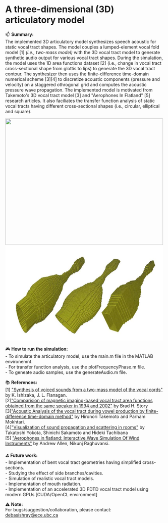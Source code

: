 # A three-dimensional (3D) articulatory model
:mailbox: <b>Summary: </b>
<br>The implemented 3D articulatory model synthesizes speech acoustic for static vocal tract shapes. The model couples a lumped-element vocal fold model [1] *(i.e., two-mass model)* with the 3D vocal tract model to generate synthetic audio output for various vocal tract shapes. During the simulation, the model uses the 1D area functions dataset [2] (i.e., change in vocal tract cross-sectional shape from glottis to lips) to generate the 3D vocal tract contour. The synthesizer then uses the finite-difference time-domain numerical scheme [3][4] to discretize acoustic components (pressure and velocity) on a staggered othrogonal grid and computes the acoustic pressure wave propagation. The implemented model is motivated from Takemoto's 3D vocal tract model [3] and "Aerophones In Flatland" [5] research articles. It also faciliates the transfer function analysis of static vocal tracts having different cross-sectional shapes (i.e., circular, elliptical and square).

<img src="img/rotating_tract.gif" width="500" height="400">
<img src="img/3d_geometries.JPG" width="500" height="300">

:video_game: <b>How to run the simulation:</b>
<br> - To simulate the articulatory model, use the main.m file in the MATLAB environemnt.
<br> - For transfer function analysis, use the plotFrequencyPhase.m file.
<br> - To geneate audio samples, use the generateAudio.m file.

:books: <b>References:</b>
<br>[1] <a href ="https://ieeexplore.ieee.org/document/6772490">"Synthesis of voiced sounds from a two-mass model of the vocal cords"</a>  by K. Ishizaka, J. L. Flanagan.
<br>[2]<a href="https://asa.scitation.org/doi/10.1121/1.2805683">"Comparision of magnetic imaging-based vocal tract area functions obtained from the same speaker in 1994 and 2002"</a> by Brad H. Story
<br>[3]<a href="https://asa.scitation.org/doi/full/10.1121/1.3502470">"Acoustic Analysis of the vocal tract during vowel production by finite-difference time-domain method"</a> by Hironori Takemoto and Parham Mokhtari.
<br>[4]<a href = "https://www.jstage.jst.go.jp/article/ast/23/1/23_1_40/_article/-char/ja/">"Visualization of sound propagation and scattering in rooms"</a> by Takatoshi Yokota, Shinichi Sakamoto and Hideki Tachibana
<br>[5] <a href ="https://dl.acm.org/citation.cfm?id=2767001">"Aerophones in flatland: Interactive Wave Simulation Of Wind Instruments"</a>  by Andrew Allen, Nikunj Raghuvansi.

:golf: <b>Future work: </b>
<br> - Implementation of bent vocal tract geometries having simplified cross-sections.
<br> - Studying the effect of side branches/cavities.
<br> - Simulation of realistic vocal tract models.
<br> - Implementation of mouth radiation.
<br> - Implementation of an accelerated 3D FDTD vocal tract model using modern GPUs [CUDA/OpenCL environment]

:warning: <b>Note:</b>
<br> For bugs/suggestion/collaboration, please contact: debasishray@ece.ubc.ca
